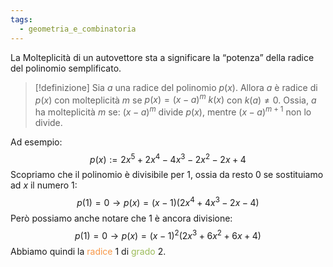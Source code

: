 ```yaml
---
tags:
  - geometria_e_combinatoria
---
```

La Molteplicità di un autovettore sta a significare la “potenza” della radice del polinomio semplificato.

> [!definizione]
> Sia $a$ una radice del polinomio $p(x)$.
> Allora $a$ è radice di $p(x)$ con molteplicità $m$ se $p(x)=(x-a)^m\ k(x)$ con $k(a)\neq0$.
> Ossia, $a$ ha molteplicità $m$ se:
> $(x-a)^m$ divide $p(x)$, mentre $(x-a)^{m+1}$ non lo divide.

Ad esempio:
$$p(x):=2x^5+2x^4-4x^3-2x^2-2x+4$$
Scopriamo che il polinomio è divisibile per 1, ossia da resto 0 se sostituiamo ad $x$ il numero 1:
$$p(1)=0\to p(x)=(x-1)(2x^4+4x^3-2x-4)$$
Però possiamo anche notare che $1$ è ancora divisione:
$$p(1)=0\to p(x)=(x-1)^2(2x^3+6x^2+6x+4)$$
Abbiamo quindi la <font color="#f79646">radice</font> $1$ di <font color="#9bbb59">grado</font> $2$.



